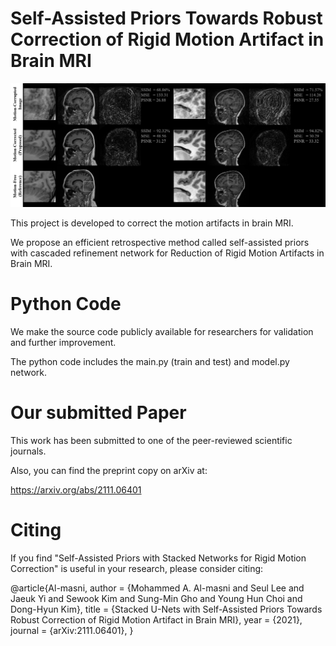 # Self-Assisted Priors Towards Robust Correction of Rigid Motion Artifact in Brain MRI

!['Results'](fig/result2.png)


This project is developed to correct the motion artifacts in brain MRI. 

We propose an efficient retrospective method called self-assisted priors with cascaded refinement network for Reduction of Rigid Motion Artifacts in Brain MRI. 



# Python Code

We make the source code publicly available for researchers for validation and further improvement.

The python code includes the main.py (train and test) and model.py network.

# Our submitted Paper

This work has been submitted to one of the peer-reviewed scientific journals.

Also, you can find the preprint copy on arXiv at:

https://arxiv.org/abs/2111.06401

# Citing 
If you find "Self-Assisted Priors with Stacked Networks for Rigid Motion Correction" is useful in your research, please consider citing:

@article{Al-masni,
  author    = {Mohammed A. Al-masni and
               Seul Lee and
               Jaeuk Yi and
               Sewook Kim and
               Sung-Min Gho and
               Young Hun Choi and
               Dong-Hyun Kim},
  title     = {Stacked U-Nets with Self-Assisted Priors Towards Robust Correction of Rigid Motion Artifact in Brain MRI},
  year      = {2021},
  journal = {arXiv:2111.06401},
}
